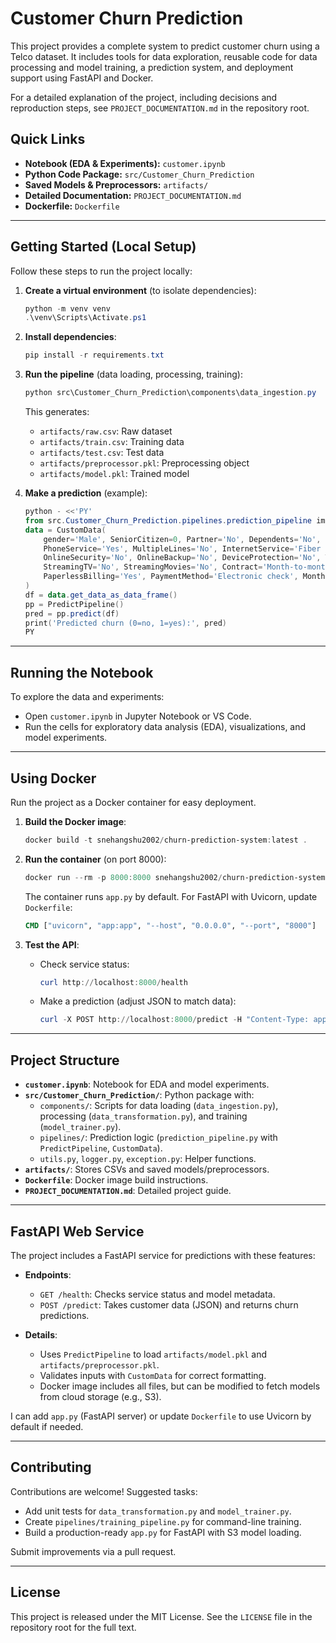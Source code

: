 
# Customer Churn Prediction

This project provides a complete system to predict customer churn using a Telco dataset. It includes tools for data exploration, reusable code for data processing and model training, a prediction system, and deployment support using FastAPI and Docker.

For a detailed explanation of the project, including decisions and reproduction steps, see `PROJECT_DOCUMENTATION.md` in the repository root.

## Quick Links

- **Notebook (EDA & Experiments):** `customer.ipynb`
- **Python Code Package:** `src/Customer_Churn_Prediction`
- **Saved Models & Preprocessors:** `artifacts/`
- **Detailed Documentation:** `PROJECT_DOCUMENTATION.md`
- **Dockerfile:** `Dockerfile`

---

## Getting Started (Local Setup)

Follow these steps to run the project locally:

1. **Create a virtual environment** (to isolate dependencies):
   ```powershell
   python -m venv venv
   .\venv\Scripts\Activate.ps1
   ```

2. **Install dependencies**:
   ```powershell
   pip install -r requirements.txt
   ```

3. **Run the pipeline** (data loading, processing, training):
   ```powershell
   python src\Customer_Churn_Prediction\components\data_ingestion.py
   ```
   This generates:
   - `artifacts/raw.csv`: Raw dataset
   - `artifacts/train.csv`: Training data
   - `artifacts/test.csv`: Test data
   - `artifacts/preprocessor.pkl`: Preprocessing object
   - `artifacts/model.pkl`: Trained model

4. **Make a prediction** (example):
   ```powershell
   python - <<'PY'
   from src.Customer_Churn_Prediction.pipelines.prediction_pipeline import CustomData, PredictPipeline
   data = CustomData(
       gender='Male', SeniorCitizen=0, Partner='No', Dependents='No', tenure=12,
       PhoneService='Yes', MultipleLines='No', InternetService='Fiber optic',
       OnlineSecurity='No', OnlineBackup='No', DeviceProtection='No', TechSupport='No',
       StreamingTV='No', StreamingMovies='No', Contract='Month-to-month',
       PaperlessBilling='Yes', PaymentMethod='Electronic check', MonthlyCharges=70.35, TotalCharges=845.5
   )
   df = data.get_data_as_data_frame()
   pp = PredictPipeline()
   pred = pp.predict(df)
   print('Predicted churn (0=no, 1=yes):', pred)
   PY
   ```

---

## Running the Notebook

To explore the data and experiments:
- Open `customer.ipynb` in Jupyter Notebook or VS Code.
- Run the cells for exploratory data analysis (EDA), visualizations, and model experiments.

---

## Using Docker

Run the project as a Docker container for easy deployment.

1. **Build the Docker image**:
   ```powershell
   docker build -t snehangshu2002/churn-prediction-system:latest .
   ```

2. **Run the container** (on port 8000):
   ```powershell
   docker run --rm -p 8000:8000 snehangshu2002/churn-prediction-system:latest
   ```
   The container runs `app.py` by default. For FastAPI with Uvicorn, update `Dockerfile`:
   ```dockerfile
   CMD ["uvicorn", "app:app", "--host", "0.0.0.0", "--port", "8000"]
   ```

3. **Test the API**:
   - Check service status:
     ```powershell
     curl http://localhost:8000/health
     ```
   - Make a prediction (adjust JSON to match data):
     ```powershell
     curl -X POST http://localhost:8000/predict -H "Content-Type: application/json" -d '{"gender":"Male","SeniorCitizen":0,"tenure":12,...}'
     ```

---

## Project Structure

- **`customer.ipynb`**: Notebook for EDA and model experiments.
- **`src/Customer_Churn_Prediction/`**: Python package with:
  - `components/`: Scripts for data loading (`data_ingestion.py`), processing (`data_transformation.py`), and training (`model_trainer.py`).
  - `pipelines/`: Prediction logic (`prediction_pipeline.py` with `PredictPipeline`, `CustomData`).
  - `utils.py`, `logger.py`, `exception.py`: Helper functions.
- **`artifacts/`**: Stores CSVs and saved models/preprocessors.
- **`Dockerfile`**: Docker image build instructions.
- **`PROJECT_DOCUMENTATION.md`**: Detailed project guide.

---

## FastAPI Web Service

The project includes a FastAPI service for predictions with these features:

- **Endpoints**:
  - `GET /health`: Checks service status and model metadata.
  - `POST /predict`: Takes customer data (JSON) and returns churn predictions.

- **Details**:
  - Uses `PredictPipeline` to load `artifacts/model.pkl` and `artifacts/preprocessor.pkl`.
  - Validates inputs with `CustomData` for correct formatting.
  - Docker image includes all files, but can be modified to fetch models from cloud storage (e.g., S3).

I can add `app.py` (FastAPI server) or update `Dockerfile` to use Uvicorn by default if needed.

---

## Contributing

Contributions are welcome! Suggested tasks:
- Add unit tests for `data_transformation.py` and `model_trainer.py`.
- Create `pipelines/training_pipeline.py` for command-line training.
- Build a production-ready `app.py` for FastAPI with S3 model loading.

Submit improvements via a pull request.

---

## License

This project is released under the MIT License. See the `LICENSE` file in the repository root for the full text.



